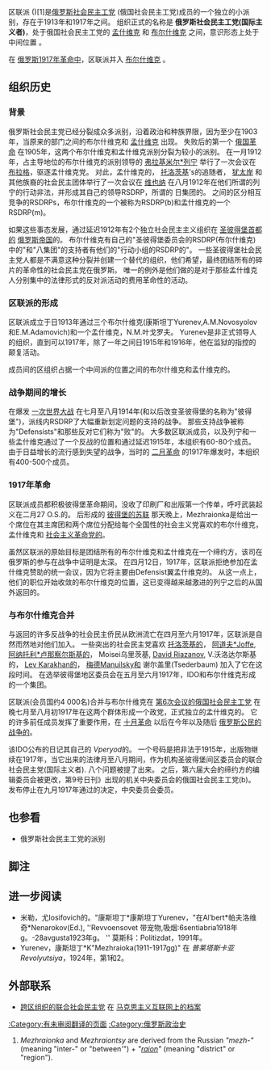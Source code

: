 区联派 ()\[1\]是[俄罗斯社会民主工党](https://zh.wikipedia.org/wiki/俄国社会民主工党 "wikilink") (俄国社会民主工党)成员的一个独立的小派别，存在于1913年和1917年之间。 组织正式的名称是 **俄罗斯社会民主工党(国际主义者)**，处于俄国社会民主工党的 [孟什维克](https://zh.wikipedia.org/wiki/孟什维克 "wikilink") 和 [布尔什维克](../Page/布尔什维克.md "wikilink") 之间，意识形态上处于中间位置 。

在 [俄罗斯1917年革命中](../Page/1917年俄国革命.md "wikilink")，区联派并入 [布尔什维克](../Page/布尔什维克.md "wikilink") 。

## 组织历史

### 背景

俄罗斯社会民主党已经分裂成众多派别，沿着政治和种族界限，因为至少在1903年，当原来的部门之间的布尔什维克和 [孟什维克](https://zh.wikipedia.org/wiki/孟什维克 "wikilink") 出现。 失败后的第一个 [俄国革命](../Page/1905年俄国革命.md "wikilink") 在1905年，这两个布尔什维克和孟什维克派别分裂为较小的派别。 在一月1912年，占主导地位的布尔什维克的派别领导的 [弗拉基米尔\*列宁](../Page/弗拉基米尔·伊里奇·列宁.md "wikilink") 举行了一次会议在 [布拉格](../Page/布拉格.md "wikilink")，驱逐孟什维克党。 对此，孟什维克的， [托洛茨基](../Page/列夫·达维多维奇·托洛茨基.md "wikilink")'s的追随者， [犹太岸](https://zh.wikipedia.org/wiki/崩得 "wikilink") 和其他族裔的社会民主团体举行了一次会议在 [维也纳](../Page/維也納.md "wikilink") 在八月1912年在他们所谓的列宁的行动非法，并形成其自己的领导RSDRP，所谓的 日集团的。 之间的区分相互竞争的RSDRPs，布尔什维克的一个被称为RSDRP(b)和孟什维克的一个RSDRP(m)。

如果这些事态发展，通过延迟1912年有2个独立社会民主主义组织在 [圣彼得堡首都的](https://zh.wikipedia.org/wiki/圣彼得堡 "wikilink") [俄罗斯帝国](../Page/俄罗斯帝国.md "wikilink")的。 布尔什维克有自己的"圣彼得堡委员会的RSDRP(布尔什维克)中的"和"八集团"的支持者有他们的"行动小组的RSDRP的"。 一些圣彼得堡社会民主党人都是不满意这种分裂并创建一个替代的组织，他们希望，最终团结所有的碎片的革命性的社会民主党在俄罗斯。 唯一的例外是他们做的是对于那些孟什维克人分别集中的法律形式的反对派活动的费用革命性的活动。

### 区联派的形成

区联派成立于日1913年通过三个布尔什维克(康斯坦丁Yurenev,A.M.Novosyolov和E.M.Adamovich)和一个孟什维克，N.M.叶戈罗夫。 Yurenev是非正式领导人的组织，直到可以1917年，除了一年之间日1915年和1916年，他在监狱的指控的颠复活动。

成员间的区组织占据一个中间派的位置之间的布尔什维克和孟什维克的。

### 战争期间的增长

在爆发 [一次世界大战](../Page/第一次世界大战.md "wikilink") 在七月至八月1914年(和以后改变圣彼得堡的名称为"彼得堡")，派线内RSDRP了大幅重新划定问题的支持的战争。 那些支持战争被称为"Defensists"和那些反对它们称为"败"的。 大多数区联派成员，以及列宁和一些孟什维克通过了一个反战的位置和通过延迟1915年，本组织有60-80个成员。 由于日益增长的流行感到失望的战争，当时的 [二月革命](../Page/俄國二月革命.md "wikilink") 的1917年爆发时，本组织有400-500个成员。

### 1917年革命

区联派成员都积极彼得堡革命期间，没收了印刷厂和出版第一个传单，呼吁武装起义在二月27 O.S.的。 后形成的 [彼得堡的苏联](../Page/彼得格勒苏维埃.md "wikilink") 那天晚上，Mezhraionka是给出一个席位在其主席团和两个席位分配给每个全国性的社会主义党喜欢的布尔什维克，孟什维克和 [社会主义革命党的](../Page/社会革命党.md "wikilink")。

虽然区联派的原始目标是团结所有的布尔什维克和孟什维克在一个缔约方，该司在俄罗斯的参与在战争中证明是太深。 在四月12日，1917年，区联派拒绝参加在孟什维克赞助的统一会议，因为它将主要由Defensist翼孟什维克的。 从这一点上，他们的职位开始收敛的布尔什维克的位置，这已变得越来越激进的列宁之后的从国外返回的。

### 与布尔什维克合并

与返回的许多反战争的社会民主侨民从欧洲流亡在四月至六月1917年，区联派是自然而然地对他们加入。 一些突出的社会民主党喜欢 [托洛茨基的](../Page/列夫·达维多维奇·托洛茨基.md "wikilink")， [阿道夫\*Joffe](../Page/阿道夫·阿布拉莫維奇·越飛.md "wikilink"), [阿纳托利\*卢那察尔斯基的](../Page/阿纳托利·卢那察尔斯基.md "wikilink")， Moisei乌里茨基, [David Riazanov](https://zh.wikipedia.org/wiki/达维德·鲍里索维奇·梁赞诺夫 "wikilink"), V.沃洛达尔斯基的， [Lev Karakhan的](../Page/列夫·米哈伊洛維奇·加拉罕.md "wikilink")， [梅德Manuilsky和](../Page/德米特里·扎哈罗维奇·曼努伊尔斯基.md "wikilink") 谢尔盖里(Tsederbaum) 加入了它在这段时间。 在选举彼得堡地区委员会在五月至六月1917年，IDO和布尔什维克形成的一个集团。

区联派(会员国约4 000名)合并与布尔什维克在 [第6次会议的俄国社会民主工党](https://zh.wikipedia.org/wiki/俄国社会民主工党（布尔什维克）第六次代表大会 "wikilink") 在晚七月至八月初1917年在这两个群体形成一个政党，正式独立的孟什维克的。 它的许多前任成员发挥了重要作用，在 [十月革命](../Page/十月革命.md "wikilink") 以后在今年以及随后 [俄罗斯公民的战争的](../Page/俄国内战.md "wikilink")。

该IDO公布的日记其自己的 *Vperyod*的。 一个号码是把非法于1915年，出版物继续在1917年，当它出来的法律月至八月期间，作为机构圣彼得堡间区委员会的联合社会民主党(国际主义者). 八个问题被提了出来。 之后，第六届大会的缔约方的编辑委员会被更改，第9号日刊》出现的机关中央委员会的俄国社会民主工党(b)。 发布停止在九月1917年通过的决定，中央委员会委员。

## 也参看

  - 俄罗斯社会民主工党的派别

## 脚注

## 进一步阅读

  - 米勒，尤Iosifovich的。"康斯坦丁\*康斯坦丁Yurenev，"在Alʹbert\*帕夫洛维奇\*Nenarokov(Ed.), ''Revvoensovet 带宠物,吸烟:6sentiabria1918年g。-28avgusta1923年g。 '' 莫斯科：Politizdat，1991年。
  - Yurenev，康斯坦丁\*K"Mezhraioka(1911-1917gg)" 在 *普莱塔斯卡亚Revolyutsiya*，1924年，第1和2。

## 外部联系

  - [跨区组织的联合社会民主党](http://www.marxists.org/glossary/orgs/i/n.htm) 在 [马克思主义互联网上的档案](../Page/马克思主义文库.md "wikilink")

[:Category:有未审阅翻译的页面](https://zh.wikipedia.org/wiki/Category:有未审阅翻译的页面 "wikilink") [:Category:俄罗斯政治史](https://zh.wikipedia.org/wiki/Category:俄罗斯政治史 "wikilink")

1.  *Mezhraionka* and *Mezhraiontsy* are derived from the Russian *"mezh-"* (meaning "inter-" or "between'") + *"[raion](https://zh.wikipedia.org/wiki/raion "wikilink")"* (meaning "district" or "region").